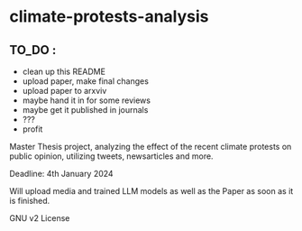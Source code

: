 # climate-protests-analysis

## TO_DO : 
- clean up this README
- upload paper, make final changes
- upload paper to arxviv
- maybe hand it in for some reviews
- maybe get it published in journals
- ???
- profit

Master Thesis project, analyzing the effect of the recent climate protests on public opinion, utilizing tweets, newsarticles and more. 

Deadline: 4th January 2024

Will upload media and trained LLM models as well as the Paper as soon as it is finished.

GNU v2 License
